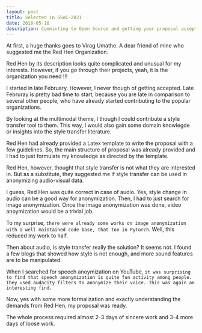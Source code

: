```yaml
---
layout: post
title: Selected in GSoC-2021 
date: 2018-05-18 
description: Comminting to Open Source and getting your proposal accepted
---
```


At first, a huge thanks goes to Virag Umathe. A dear friend of mine who suggested me the Red Hen Organization. 

Red Hen by its description looks quite complicated and unusual for my interests. However, if you go through their projects, yeah, it is the organization you need !!!


I started in late February. However, I never though of getting accepted. Late Februray is pretty bad time to start, because you are late in comparison to several other people, who have already started contributing to the popular organizations. 

By looking at the multimodal theme, I though I could contribute a style transfer tool to them. This way, I would also gain some domain knowlegde or insights into the style transfer literature. 

Red Hen had already provided a Latex template to write the proposal with a few guidelines. So, the main structure of proposal was already provided and I had to just formulate my knowledge as directed by the template. 

Red Hen, however, thought that style transfer is not what they are interested in. But as a substitute, they suggested me if style transfer can be used in anonymizing audio-visual data. 

I guess, Red Hen was quite correct in case of audio. Yes, style change in audio can be a good way for anonymization. Then, I had to just search for image anonymization. Once the image anonymization was done, video anoymization would be a trivial job. 

To my surprise, `there were already some works on image anonymization with a well maintained code base, that too in PyTorch`. Well, this reduced my work to half. 

Then about audio, is style transfer really the solution? It seems not. I found a few blogs that showed how style is not enough, and more sound features are to be manipulated.

When I searched for speech anoymization on YouTube, `it was surprising to find that speech anonymization is quite fun activity among people. They used audacity filters to anonymize their voice. This was again an interesting find.`

Now, yes with some more formalization and exactly understanding the demands from Red Hen, my proposal was ready. 

The whole process required almost 2-3 days of sincere work and 3-4 more days of loose work. 
